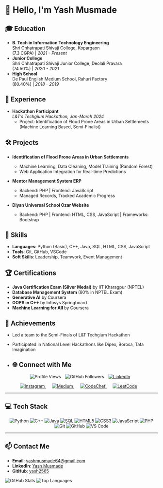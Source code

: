 # 👋 Hello, I'm Yash Musmade


## 🎓 Education
- **B. Tech in Information Technology Engineering**  
  Shri Chhatrapati Shivaji College, Kopargaon  
  (7.3 CGPA) | *2021 - Present*
- **Junior College**  
  Shri Chhatrapati Shivaji Junior College, Deolali Pravara  
  (74.50%) | *2020 - 2021*
- **High School**  
  De Paul English Medium School, Rahuri Factory  
  (80.40%) | *2018 - 2019*

## 💼 Experience
- **Hackathon Participant**  
  *L&T’s Techgium Hackathon, Jan-March 2024*  
  - Project: Identification of Flood Prone Areas in Urban Settlements  
    (Machine Learning Based, Semi-Finalist)

## 🛠️ Projects
- **Identification of Flood Prone Areas in Urban Settlements**  
  - Machine Learning, Data Cleaning, Model Training (Random Forest)
  - Web Application Integration for Real-time Predictions

- **Mentor Management System ERP**  
  - Backend: PHP | Frontend: JavaScript
  - Managed Records, Tracked Academic Progress

- **Diyan Universal School Ozar Website**  
  - Backend: PHP | Frontend: HTML, CSS, JavaScript | Frameworks: Bootstrap

## 🔧 Skills
- **Languages**: Python (Basic), C++, Java, SQL, HTML, CSS, JavaScript  
- **Tools**: Git, GitHub, VSCode  
- **Soft Skills**: Leadership, Teamwork, Event Management

## 🏆 Certifications
- **Java Certification Exam (Silver Medal)** by IIT Kharagpur (NPTEL)
- **Database Management System** (60% in NPTEL Exam)
- **Generative AI** by Coursera
- **OOPS in C++** by Infosys Springboard
- **Machine Learning for All** by Coursera

## 🌟 Achievements
- Led a team to the Semi-Finals of L&T Techgium Hackathon
- Participated in National Level Hackathons like Dipex, Borosa, Tata Imagination

- ## 🌐 Connect with Me
 <p align="center">
  <img src="https://komarev.com/ghpvc/?username=yash2565&style=flat-square&color=blue" alt="Profile Views" style="margin-right: 10px;" />
  <img src="https://img.shields.io/github/followers/yash2565?label=Follow&style=social" alt="GitHub Followers" style="margin-right: 10px;" />
  <a href="https://www.linkedin.com/in/yash-musmade-8310b71b9/" style="margin-right: 10px;">
    <img src="https://img.shields.io/badge/LinkedIn-Connect-blue?logo=linkedin" alt="LinkedIn" />
  </a>
</p>

<p align="center">
  <a href="https://www.instagram.com/yash_musmade_patil/" target="_blank" style="margin-right: 20px;">
    <img src="https://img.shields.io/badge/Instagram-Follow%20Me-E4405F?style=for-the-badge&logo=instagram&logoColor=white" alt="Instagram" />
  </a>
  <a href="https://medium.com/@yashmusmade64" target="_blank" style="margin-right: 20px;">
    <img src="https://img.shields.io/badge/Medium-Read%20My%20Articles-12100E?style=for-the-badge&logo=medium&logoColor=white" alt="Medium" />
  </a>
  <a href="https://www.codechef.com/users/yash_2565" target="_blank" style="margin-right: 20px;">
    <img src="https://img.shields.io/badge/CodeChef-Competitive%20Programming-5B4638?style=for-the-badge&logo=codechef&logoColor=white" alt="CodeChef" />
  </a>
  <a href="https://leetcode.com/u/Yash_Musmade/" target="_blank" style="margin-right: 20px;">
    <img src="https://img.shields.io/badge/LeetCode-Practice%20Coding-FFA116?style=for-the-badge&logo=leetcode&logoColor=white" alt="LeetCode" />
  </a>
</p>

---

## 💻 Tech Stack

<p align="center">
  <img src="https://img.shields.io/badge/Python-3776AB?style=for-the-badge&logo=python&logoColor=white" alt="Python" />
  <img src="https://img.shields.io/badge/C++-00599C?style=for-the-badge&logo=cplusplus&logoColor=white" alt="C++" />
  <img src="https://img.shields.io/badge/Java-007396?style=for-the-badge&logo=java&logoColor=white" alt="Java" />
  <img src="https://img.shields.io/badge/SQL-4479A1?style=for-the-badge&logo=sqlite&logoColor=white" alt="SQL" />
  <img src="https://img.shields.io/badge/HTML5-E34F26?style=for-the-badge&logo=html5&logoColor=white" alt="HTML5" />
  <img src="https://img.shields.io/badge/CSS3-1572B6?style=for-the-badge&logo=css3&logoColor=white" alt="CSS3" />
  <img src="https://img.shields.io/badge/JavaScript-F7DF1E?style=for-the-badge&logo=javascript&logoColor=black" alt="JavaScript" />
  <img src="https://img.shields.io/badge/PHP-777BB4?style=for-the-badge&logo=php&logoColor=white" alt="PHP" />
  <img src="https://img.shields.io/badge/Git-F05032?style=for-the-badge&logo=git&logoColor=white" alt="Git" />
  <img src="https://img.shields.io/badge/GitHub-181717?style=for-the-badge&logo=github&logoColor=white" alt="GitHub" />
  <img src="https://img.shields.io/badge/VS%20Code-007ACC?style=for-the-badge&logo=visual-studio-code&logoColor=white" alt="VS Code" />
</p>

---

## 📫 Contact Me
- **Email**: [yashmusmade64@gmail.com](mailto:yashmusmade64@gmail.com)
- **LinkedIn**: [Yash Musmade](https://www.linkedin.com/in/yash-musmade-8310b71b9/)
- **GitHub**: [yash2565](https://github.com/yash2565)

![GitHub Stats](https://github-readme-stats.vercel.app/api?username=yash2565&show_icons=true&theme=radical)
![Top Languages](https://github-readme-stats.vercel.app/api/top-langs/?username=yash2565&layout=compact&theme=radical)

